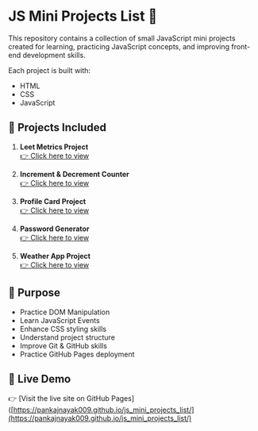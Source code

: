 # JS Mini Projects List 🚀

This repository contains a collection of small JavaScript mini projects created for learning, practicing JavaScript concepts, and improving front-end development skills.

Each project is built with:

- HTML
- CSS
- JavaScript

## 📂 Projects Included

1. **Leet Metrics Project**  
   [👉 Click here to view](1=Leet_matric_projects_in_js/Leet_metrics.html)

2. **Increment & Decrement Counter**  
   [👉 Click here to view](2=increment_and_dec.._in_js/incre_decrement.html)

3. **Profile Card Project**  
   [👉 Click here to view](3=Profile_card_project_in_js/profile_card.html)

4. **Password Generator**  
   [👉 Click here to view](4=password_generator_in_js/password_generator.html)

5. **Weather App Project**  
   [👉 Click here to view](5=Weather_app_project_in_js/Weather_app_project.html)

## 🎯 Purpose

- Practice DOM Manipulation
- Learn JavaScript Events
- Enhance CSS styling skills
- Understand project structure
- Improve Git & GitHub skills
- Practice GitHub Pages deployment

## 🚀 Live Demo

👉 [Visit the live site on GitHub Pages]([https://pankajnayak009.github.io/js_mini_projects_list/](https://pankajnayak009.github.io/js_mini_projects_list/) 




